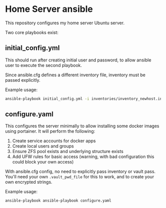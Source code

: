 # Home Server ansible

This repository configures my home server Ubuntu server.

Two core playbooks exist:

## initial_config.yml
This should run after creating initial user and password, to allow ansible user to execute the second playbook.

Since ansible.cfg defines a different inventory file, inventory must be passed explicitly.

Example usage:
```bash
ansible-playbook initial_config.yml -i inventories/inventory_newhost.ini --ask-become-pass --ask-pass
```

## configure.yaml
This configures the server minimally to allow installing some docker images using portainer.
It will perform the following:
1. Create service accounts for docker apps
2. Create local users and groups
3. Ensure ZFS pool exists and underlying structure exists
4. Add UFW rules for basic access (warning, with bad configuration this could block your own access)

With ansible.cfg config, no need to explicitly pass inventory or vault pass. You'll need your own `.vault_pwd_file` for this to work, and to create your own encrypted strings.

Example usage:
```bash
ansible-playbook ansible-playbook configure.yaml
```

